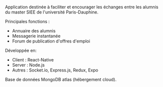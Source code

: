  Application destinée à faciliter et encourager les échanges entre les alumnis du master SIEE de l'université Paris-Dauphine.

Principales fonctions :
- Annuaire des alumnis
- Messagerie instantanée
- Forum de publication d'offres d'emploi

Développée en:
- Client : React-Native
- Server : Node.js
- Autres : Socket.io, Express.js, Redux, Expo

Base de données MongoDB atlas (hébergement cloud).
